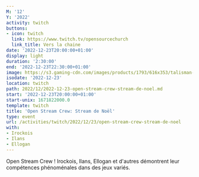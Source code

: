 ```yaml
---
M: '12'
Y: '2022'
activity: twitch
buttons:
- icon: twitch
  link: https://www.twitch.tv/opensourcechurch
  link_title: Vers la chaine
date: '2022-12-23T20:00:00+01:00'
display: light
duration: '2:30:00'
end: '2022-12-23T22:30:00+01:00'
image: https://s3.gaming-cdn.com/images/products/1793/616x353/talisman-digital-edition-pc-mac-jeu-steam-cover.jpg
isodate: '2022-12-23'
location: twitch
path: 2022/12/2022-12-23-open-stream-crew-stream-de-noel.md
start: '2022-12-23T20:00:00+01:00'
start-unix: 1671822000.0
template: twitch
title: 'Open Stream Crew: Stream de Noël'
type: event
url: /activities/twitch/2022/12/23/open-stream-crew-stream-de-noel
with:
- Irockois
- Ilans
- Ellogan
---
```

Open Stream Crew ! Irockois, Ilans, Ellogan et d'autres démontrent leur compétences phénoménales dans des jeux variés.